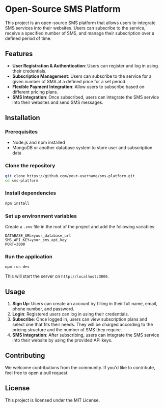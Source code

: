 
# Open-Source SMS Platform

This project is an open-source SMS platform that allows users to integrate SMS services into their websites. Users can subscribe to the service, receive a specified number of SMS, and manage their subscription over a defined period of time.

## Features

- **User Registration & Authentication**: Users can register and log in using their credentials.
- **Subscription Management**: Users can subscribe to the service for a given number of SMS at a defined price for a set period.
- **Flexible Payment Integration**: Allow users to subscribe based on different pricing plans.
- **SMS Integration**: Once subscribed, users can integrate the SMS service into their websites and send SMS messages.

## Installation

### Prerequisites
- Node.js and npm installed
- MongoDB or another database system to store user and subscription data

### Clone the repository

```bash
git clone https://github.com/your-username/sms-platform.git
cd sms-platform
```

### Install dependencies

```bash
npm install
```

### Set up environment variables

Create a `.env` file in the root of the project and add the following variables:

```
DATABASE_URL=your_database_url
SMS_API_KEY=your_sms_api_key
PORT=3000
```

### Run the application

```bash
npm run dev
```

This will start the server on `http://localhost:3000`.

## Usage

1. **Sign Up**: Users can create an account by filling in their full name, email, phone number, and password.
2. **Login**: Registered users can log in using their credentials.
3. **Subscribe**: Once logged in, users can view subscription plans and select one that fits their needs. They will be charged according to the pricing structure and the number of SMS they require.
4. **SMS Integration**: After subscribing, users can integrate the SMS service into their website by using the provided API keys.

## Contributing

We welcome contributions from the community. If you'd like to contribute, feel free to open a pull request.

## License

This project is licensed under the MIT License.
